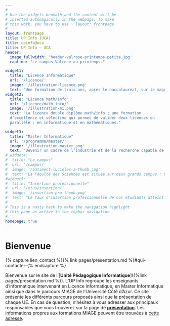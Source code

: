 ```yaml
---
#
# Use the widgets beneath and the content will be
# inserted automagically in the webpage. To make
# this work, you have to use › layout: frontpage
#
layout: frontpage
title: UP Info (UCA)
title: upinfo@uca
title: UP Info — UCA
header:
  image_fullwidth: 'header-valrose-printemps-petite.jpg'
  caption: "Le campus Valrose au printemps."

widget1:
  title: "Licence Informatique"
  url: '/licence/'
  image: '/illustration-licence.png'
  text: "Une formation de trois ans, après le baccalauréat, sur le magnifique campus de Valrose (Nice),  pour se former en informatique. "
widget2:
  title: "Licence Math/Info"
  url: '/licence/math-info/'
  image: '/illustration-mi.png'
  text: "La licence double diplôme math/info ; une formation
  d’excellence et sélective qui permet de valider deux licences en
  parallèle : en informatique et en mathématiques."

widget3:
  title: "Master Informatique"
  url: '/programme/master/'
  image: '/illustration-master.png'
  text: "Devenir un cadre de l’industrie et de la recherche capable de s’adapter et d’anticiper les continuelles évolutions technologiques."
# widget4:
#  title: "Le campus"
#  url: '/campus/'
#  image: '/batiment-lucioles-2-thumb.jpg'
#  text: 'La Faculté des Sciences est située sur deux grands campus : Valrose (Nice) et SophiaTech (Sophia Antipolis). Les enseignements sont dispensés principalement sur le campus SophiaTech.'
#widget5:
#  title: "Insertion professionnelle"
#  url: '/etus/insertion/'
#  image: '/insertion-pro-thumb.png'
#  text: "Le taux d'insertion professionnelle de nos étudiants atteint 95% après 18 mois et 98% après 30 mois. Plus de 90% des diplômés en emploi ont un emploi stable. Quasiment un quart des étudiants partent travailler hors de la région PACA."
#
# This is a nasty hack to make the navigation highlight
# this page as active in the topbar navigation
#
homepage: true
---
```


# Bienvenue


{% capture lien_contact %}{% link pages/presentation.md
%}#qui-contacter-{% endcapture %}

Bienvenue sur le site de l’[**Unité Pédagogique Informatique**]({%link
pages/presentation.md %}). L’UP Info regroupe les enseignants
d’informatique intervenant en Licence Informatique, en Master
Informatique ainsi que dans le parcours MIAGE de l’Université Côté
d’Azur. Ce site présente les différents parcours proposés ainsi que la
présentation de chaque UE. En cas de question, n’hésitez à vous
adresser aux principaux responsables que vous trouverez sur la page de
[**présentation**]({{lien_contact}}). Les informations propres aux
formations MIAGE peuvent être trouvées à [cette
adresse](https://ds4h.univ-cotedazur.fr/miage).


<!-- <div id="videoModal" class="reveal-modal large" data-reveal=""> -->
<!--   <div class="flex-video widescreen vimeo" style="display: block;"> -->
<!--     <iframe width="1280" height="720" src="https://www.youtube.com/embed/3b5zCFSmVvU" frameborder="0" allowfullscreen></iframe> -->
<!--   </div> -->
<!--   <a class="close-reveal-modal">&#215;</a> -->
<!-- </div> -->
